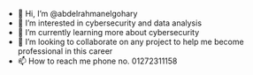 - 👋 Hi, I’m @abdelrahmanelgohary
- 👀 I’m interested in cybersecurity and data analysis
- 🌱 I’m currently learning more about cybersecurity
- 💞️ I’m looking to collaborate on any project to help me become professional in this career
- 📫 How to reach me phone no. 01272311158

<!---
abdelrahmanelgohary/abdelrahmanelgohary is a ✨ unique ✨ repository because its `README.md` (this file) appears on your GitHub profile.
You can click the Preview link to take a look at your changes.
--->
